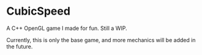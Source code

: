 # CubicSpeed
A C++ OpenGL game I made for fun. Still a WIP.

Currently, this is only the base game, and more mechanics will be added in the future.
